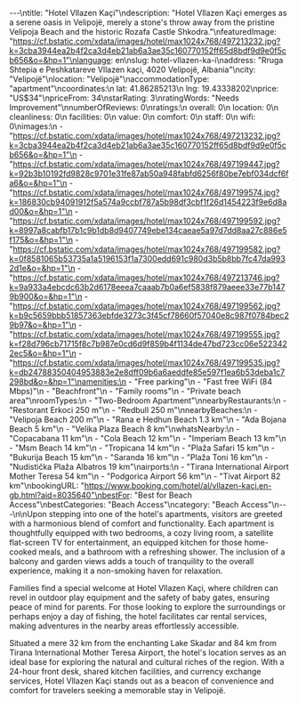 ---\ntitle: "Hotel Vllazen Kaçi"\ndescription: "Hotel Vllazen Kaçi emerges as a serene oasis in Velipojë, merely a stone's throw away from the pristine Velipoja Beach and the historic Rozafa Castle Shkodra."\nfeaturedImage: "https://cf.bstatic.com/xdata/images/hotel/max1024x768/497213232.jpg?k=3cba3944ea2b4f2ca3d4eb21ab6a3ae35c160770152ff65d8bdf9d9e0f5cb656&o=&hp=1"\nlanguage: en\nslug: hotel-vllazen-ka-i\naddress: "Rruga Shtepia e Peshkatareve Vllazen kaçi, 4020 Velipojë, Albania"\ncity: "Velipojë"\nlocation: "Velipojë"\naccommodationType: "apartment"\ncoordinates:\n  lat: 41.86285213\n  lng: 19.43338202\nprice: "US$34"\npriceFrom: 34\nstarRating: 3\nratingWords: "Needs Improvement"\nnumberOfReviews: 0\nratings:\n  overall: 0\n  location: 0\n  cleanliness: 0\n  facilities: 0\n  value: 0\n  comfort: 0\n  staff: 0\n  wifi: 0\nimages:\n  - "https://cf.bstatic.com/xdata/images/hotel/max1024x768/497213232.jpg?k=3cba3944ea2b4f2ca3d4eb21ab6a3ae35c160770152ff65d8bdf9d9e0f5cb656&o=&hp=1"\n  - "https://cf.bstatic.com/xdata/images/hotel/max1024x768/497199447.jpg?k=92b3b10192fd9828c9701e31fe87ab50a948fabfd6256f80be7ebf034dcf6fa6&o=&hp=1"\n  - "https://cf.bstatic.com/xdata/images/hotel/max1024x768/497199574.jpg?k=186830cb94091912f5a574a9ccbf787a5b98df3cbf1f26d1454223f9e6d8ad00&o=&hp=1"\n  - "https://cf.bstatic.com/xdata/images/hotel/max1024x768/497199592.jpg?k=8997a8cabfb17b1c9b1db8d9407749ebe134caeae5a97d7dd8aa27c886e5f175&o=&hp=1"\n  - "https://cf.bstatic.com/xdata/images/hotel/max1024x768/497199582.jpg?k=0f8581065b53735a1a5196153f1a7300edd691c980d3b5b8bb7fc47da9932d1e&o=&hp=1"\n  - "https://cf.bstatic.com/xdata/images/hotel/max1024x768/497213746.jpg?k=9a933a4ebcdc63b2d6178eeea7caaab7b0a6ef5838f879aeee33e77b1479b900&o=&hp=1"\n  - "https://cf.bstatic.com/xdata/images/hotel/max1024x768/497199562.jpg?k=b9c5659bbb51857363ebfde3273c3f45cf78660f57040e8c987f0784bec29b97&o=&hp=1"\n  - "https://cf.bstatic.com/xdata/images/hotel/max1024x768/497199555.jpg?k=f28d796cb71715f8c7b987e0cd6d9f859b4f1134de47bd723cc06e5223422ec5&o=&hp=1"\n  - "https://cf.bstatic.com/xdata/images/hotel/max1024x768/497199535.jpg?k=db24788350404953883e2e8dff09b6a6aeddfe85e597f1ea6b53deba1c7298bd&o=&hp=1"\namenities:\n  - "Free parking"\n  - "Fast free WiFi (84 Mbps)"\n  - "Beachfront"\n  - "Family rooms"\n  - "Private beach area"\nroomTypes:\n  - "Two-Bedroom Apartment"\nnearbyRestaurants:\n  - "Restorant Erkoci 250 m"\n  - "Redbull 250 m"\nnearbyBeaches:\n  - "Velipoja Beach 200 m"\n  - "Rana e Hedhun Beach 1.3 km"\n  - "Ada Bojana Beach 5 km"\n  - "Velika Plaza Beach 8 km"\nwhatsNearby:\n  - "Copacabana 11 km"\n  - "Cola Beach 12 km"\n  - "Imperiam Beach 13 km"\n  - "Msm Beach 14 km"\n  - "Tropicana 14 km"\n  - "Plaža Safari 15 km"\n  - "Bukurija Beach 15 km"\n  - "Saranda 16 km"\n  - "Plaža Toni 16 km"\n  - "Nudistička Plaža Albatros 19 km"\nairports:\n  - "Tirana International Airport Mother Teresa 54 km"\n  - "Podgorica Airport 56 km"\n  - "Tivat Airport 82 km"\nbookingURL: "https://www.booking.com/hotel/al/vllazen-kaci.en-gb.html?aid=8035640"\nbestFor: "Best for Beach Access"\nbestCategories: "Beach Access"\ncategory: "Beach Access"\n---\n\nUpon stepping into one of the hotel's apartments, visitors are greeted with a harmonious blend of comfort and functionality. Each apartment is thoughtfully equipped with two bedrooms, a cozy living room, a satellite flat-screen TV for entertainment, an equipped kitchen for those home-cooked meals, and a bathroom with a refreshing shower. The inclusion of a balcony and garden views adds a touch of tranquility to the overall experience, making it a non-smoking haven for relaxation.

Families find a special welcome at Hotel Vllazen Kaçi, where children can revel in outdoor play equipment and the safety of baby gates, ensuring peace of mind for parents. For those looking to explore the surroundings or perhaps enjoy a day of fishing, the hotel facilitates car rental services, making adventures in the nearby areas effortlessly accessible.

Situated a mere 32 km from the enchanting Lake Skadar and 84 km from Tirana International Mother Teresa Airport, the hotel's location serves as an ideal base for exploring the natural and cultural riches of the region. With a 24-hour front desk, shared kitchen facilities, and currency exchange services, Hotel Vllazen Kaçi stands out as a beacon of convenience and comfort for travelers seeking a memorable stay in Velipojë.